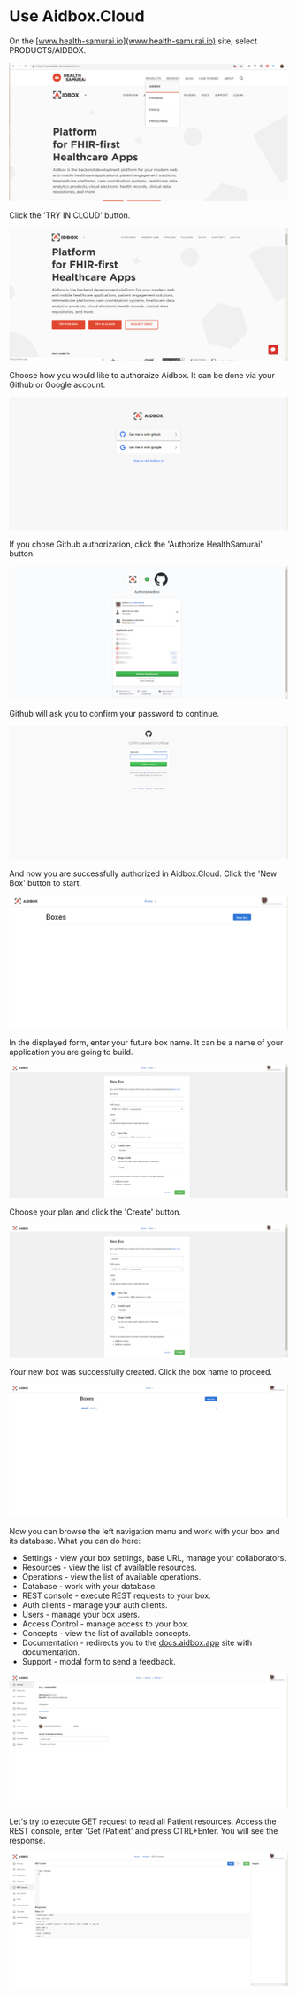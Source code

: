 # Use Aidbox.Cloud

On the [www.health-samurai.io](www.health-samurai.io) site, select PRODUCTS/AIDBOX.

![](../.gitbook/assets/scr-2018-10-11_10-49-35.png)

Click the 'TRY IN CLOUD' button.

![](../.gitbook/assets/scr-2018-10-11_10-49-46.png)

Choose how you would like to authoraize Aidbox. It can be done via your Github or Google account.

![](../.gitbook/assets/scr-2018-10-11_10-49-57.png)

If you chose Github authorization, click the 'Authorize HealthSamurai' button.

![](../.gitbook/assets/scr-2018-10-11_10-50-33.png)

Github will ask you to confirm your password to continue.

![](../.gitbook/assets/scr-2018-10-11_10-51-32.png)

And now you are successfully authorized in Aidbox.Cloud. Click the 'New Box' button to start.

![](../.gitbook/assets/scr-2018-10-11_10-51-55.png)

In the displayed form, enter your future box name. It can be a name of your application you are going to build.

![](../.gitbook/assets/scr-2018-10-11_10-52-23.png)

Choose your plan and click the 'Create' button.

![](../.gitbook/assets/scr-2018-10-11_10-53-48.png)

Your new box was successfully created. Click the box name to proceed.

![](../.gitbook/assets/scr-2018-10-11_10-54-04.png)

Now you can browse the left navigation menu and work with your box and its database. What you can do here: 

* Settings - view your box settings, base URL, manage your collaborators.
* Resources - view the list of available resources.
* Operations - view the list of available operations.
* Database - work with your database.
* REST console - execute REST requests to your box.
* Auth clients - manage your auth clients.
* Users - manage your box users.
* Access Control - manage access to your box.
* Concepts - view the list of available concepts.
* Documentation - redirects you to the [docs.aidbox.app](https://docs.aidbox.app) site with documentation.
* Support - modal form to send a feedback.

![](../.gitbook/assets/scr-2018-10-11_10-54-09.png)

Let's try to execute GET request to read all Patient resources. Access the REST console, enter 'Get /Patient' and press CTRL+Enter. You will see the response.

![](../.gitbook/assets/scr-2018-10-11_10-55-15.png)

